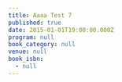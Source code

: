 ```yaml
---
title: Aaaa Test 7
published: true
date: 2015-01-01T19:00:00.000Z
program: null
book_category: null
venue: null
book_isbn:
  - null
---
```

